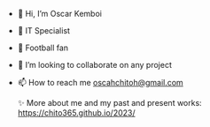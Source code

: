 - 👋 Hi, I’m Oscar Kemboi 
- 👀 IT Specialist
- 🌱 Football fan
- 💞️ I’m looking to collaborate on any project
- 📫 How to reach me oscahchitoh@gmail.com

  ✨ More about me and my past and present works: https://chito365.github.io/2023/

<!---
 ✨ ... ✨ 
--->
